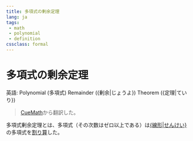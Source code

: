 ```yaml
---
title: 多項式の剰余定理
lang: ja
tags:
 - math
 - polynomial
 - definition
cssclass: formal
---
```

# 多項式の剰余定理
英語: Polynomial (多項式) Remainder ({剰余|じょうよ}) Theorem ({定理|ていり})

> [CueMath](https://www.cuemath.com/algebra/remainder-theorem/)から翻訳した。

多項式剰余定理とは、多項式（その次数はゼロ以上である）は[{線形|せんけい}](線形.md)の多項式を[割り算](日本語と英語とドイツ語の初等数学の単語.md)した。